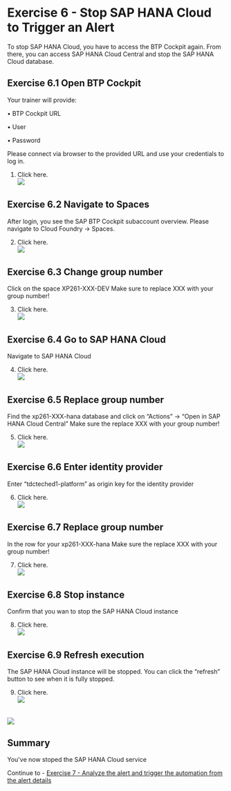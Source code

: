 # Exercise 6 - Stop SAP HANA Cloud to Trigger an Alert

To stop SAP HANA Cloud, you have to access the BTP Cockpit again. From there, you can access SAP HANA Cloud Central and stop the SAP HANA Cloud database.

## Exercise 6.1 Open BTP Cockpit

Your trainer will provide:

•	BTP Cockpit URL

•	User

•	Password

Please connect via browser to the provided URL and use your credentials to log in.


1.	Click here.
<br>![](/exercises/ex6/images/Ex6_1.png)


## Exercise 6.2 Navigate to Spaces

After login, you see the SAP BTP Cockpit subaccount overview.
Please navigate to Cloud Foundry → Spaces.


2.	Click here.
<br>![](/exercises/ex6/images/Ex6_2.png)

## Exercise 6.3 Change group number

Click on the space XP261-XXX-DEV
Make sure to replace XXX with your group number!


3.	Click here.
<br>![](/exercises/ex6/images/Ex6_3.png)

## Exercise 6.4 Go to SAP HANA Cloud

Navigate to SAP HANA Cloud

4.	Click here.
<br>![](/exercises/ex6/images/Ex6_4.png)

## Exercise 6.5 Replace group number

Find the xp261-XXX-hana database and click on “Actions” → “Open in SAP HANA Cloud Central”
Make sure the replace XXX with your group number!

5.	Click here.
<br>![](/exercises/ex6/images/Ex6_5.png)

## Exercise 6.6 Enter identity provider

Enter “tdcteched1-platform” as origin key for the identity provider

6.	Click here.
<br>![](/exercises/ex6/images/Ex6_6.png)

## Exercise 6.7 Replace group number

In the row for your xp261-XXX-hana 
Make sure the replace XXX with your group number!

7.	Click here.
<br>![](/exercises/ex6/images/Ex6_7.png)

## Exercise 6.8 Stop instance

Confirm that you wan to stop the SAP HANA Cloud instance

8.	Click here.
<br>![](/exercises/ex6/images/Ex6_8.png)

## Exercise 6.9 Refresh execution

The SAP HANA Cloud instance will be stopped. You can click the “refresh” button to see when it is fully stopped.

9.	Click here.
<br>![](/exercises/ex6/images/Ex6_9.png)

<br>![](/exercises/ex6/images/Ex6_10.png)


## Summary

You've now stoped the SAP HANA Cloud service

Continue to - [Exercise 7 -	Analyze the alert and trigger the automation from the alert details ](../ex7/README.md)
